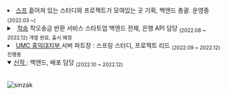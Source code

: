 <li><a href = "https://soup.pw">스프</a> 흩어져 있는 스터디와 프로젝트가 모여있는 곳 기획, 백엔드 총괄.   운영중  <sub>(2022.03 ~)</sub></li>
 <details> &nbsp;
     <summary>&nbsp;
          <a href = "https://chaksong.com">착송</a> 착오송금 반환 서비스 스타트업  백엔드 전체, 은행 API 담당  <sub>(2022.08 ~ 2022.12) 개발 완료, 출시 예정</sub> 
     </summary>
&nbsp;
 
![회사소개 삽입 이미지 2 (1)](https://user-images.githubusercontent.com/94730032/201576242-11cdfd72-fe51-46df-909d-4e478c0f91f1.svg)

![(figma) 엑스포 벽면 그래픽 디자인_3 (1)](https://user-images.githubusercontent.com/94730032/201576237-71d333ae-26c9-43c3-8f73-c2fc3968b356.svg)

<a href = "https://mobile.busan.com/view/busan/view.php?code=2022111318145068285">출시 기사 링크</a>

 </details>
 
<li> <a href = "https://github.com/HIUMC"> UMC 홍익대지부 </a> 서버 파트장  : 스프링 스터디, 프로젝트 리드  <sub>(2022.09 ~ 2022.12) 진행중 </sub> </li>

 <details open> &nbsp;
 <summary>
         <a href = ""> 신작 </a> : 백엔드, 배포 담당 <sub>(2022.10 ~ 2022.12)</sub>
 </summary>
 
  ![sinzak](https://user-images.githubusercontent.com/94730032/201578971-0ddbf27c-4ae5-4f66-bf21-00bdf3c1811b.jpg)
 
 </details>
  
  
